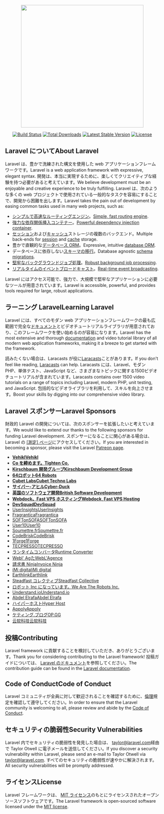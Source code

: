 <p align="center"><img src="https://res.cloudinary.com/dtfbvvkyp/image/upload/v1566331377/laravel-logolockup-cmyk-red.svg" width="400"></p>

<p align="center">
<a href="https://travis-ci.org/laravel/framework"><img src="https://travis-ci.org/laravel/framework.svg" alt="Build Status"></a>
<a href="https://packagist.org/packages/laravel/framework"><img src="https://poser.pugx.org/laravel/framework/d/total.svg" alt="Total Downloads"></a>
<a href="https://packagist.org/packages/laravel/framework"><img src="https://poser.pugx.org/laravel/framework/v/stable.svg" alt="Latest Stable Version"></a>
<a href="https://packagist.org/packages/laravel/framework"><img src="https://poser.pugx.org/laravel/framework/license.svg" alt="License"></a>
</p>

## <a name="about-laravel"></a><span data-ttu-id="cabd8-101">Laravel について</span><span class="sxs-lookup"><span data-stu-id="cabd8-101">About Laravel</span></span>

<span data-ttu-id="cabd8-102">Laravel は、豊かで洗練された構文を使用した web アプリケーションフレームワークです。</span><span class="sxs-lookup"><span data-stu-id="cabd8-102">Laravel is a web application framework with expressive, elegant syntax.</span></span> <span data-ttu-id="cabd8-103">開発は、本当に実現するために、楽しくてクリエイティブな経験を持つ必要があると考えています。</span><span class="sxs-lookup"><span data-stu-id="cabd8-103">We believe development must be an enjoyable and creative experience to be truly fulfilling.</span></span> <span data-ttu-id="cabd8-104">Laravel は、次のような多くの web プロジェクトで使用されている一般的なタスクを容易にすることで、開発から困難を出します。</span><span class="sxs-lookup"><span data-stu-id="cabd8-104">Laravel takes the pain out of development by easing common tasks used in many web projects, such as:</span></span>

- <span data-ttu-id="cabd8-105">[シンプルで高速なルーティングエンジン](https://laravel.com/docs/routing)。</span><span class="sxs-lookup"><span data-stu-id="cabd8-105">[Simple, fast routing engine](https://laravel.com/docs/routing).</span></span>
- <span data-ttu-id="cabd8-106">[強力な依存関係挿入コンテナー](https://laravel.com/docs/container)。</span><span class="sxs-lookup"><span data-stu-id="cabd8-106">[Powerful dependency injection container](https://laravel.com/docs/container).</span></span>
- <span data-ttu-id="cabd8-107">[セッション](https://laravel.com/docs/session)および[キャッシュ](https://laravel.com/docs/cache)ストレージの複数のバックエンド。</span><span class="sxs-lookup"><span data-stu-id="cabd8-107">Multiple back-ends for [session](https://laravel.com/docs/session) and [cache](https://laravel.com/docs/cache) storage.</span></span>
- <span data-ttu-id="cabd8-108">豊かで直観的な[データベース ORM](https://laravel.com/docs/eloquent)。</span><span class="sxs-lookup"><span data-stu-id="cabd8-108">Expressive, intuitive [database ORM](https://laravel.com/docs/eloquent).</span></span>
- <span data-ttu-id="cabd8-109">データベースに依存しない[スキーマの移行](https://laravel.com/docs/migrations)。</span><span class="sxs-lookup"><span data-stu-id="cabd8-109">Database agnostic [schema migrations](https://laravel.com/docs/migrations).</span></span>
- <span data-ttu-id="cabd8-110">[堅牢なバックグラウンドジョブ処理](https://laravel.com/docs/queues)。</span><span class="sxs-lookup"><span data-stu-id="cabd8-110">[Robust background job processing](https://laravel.com/docs/queues).</span></span>
- <span data-ttu-id="cabd8-111">[リアルタイムのイベントブロードキャスト](https://laravel.com/docs/broadcasting)。</span><span class="sxs-lookup"><span data-stu-id="cabd8-111">[Real-time event broadcasting](https://laravel.com/docs/broadcasting).</span></span>

<span data-ttu-id="cabd8-112">Laravel にはアクセス可能で、強力で、大規模で堅牢なアプリケーションに必要なツールが用意されています。</span><span class="sxs-lookup"><span data-stu-id="cabd8-112">Laravel is accessible, powerful, and provides tools required for large, robust applications.</span></span>

## <a name="learning-laravel"></a><span data-ttu-id="cabd8-113">ラーニング Laravel</span><span class="sxs-lookup"><span data-stu-id="cabd8-113">Learning Laravel</span></span>

<span data-ttu-id="cabd8-114">Laravel には、すべてのモダン web アプリケーションフレームワークの最も広範囲で完全な[ドキュメント](https://laravel.com/docs)とビデオチュートリアルライブラリが用意されており、このフレームワークを使い始めるのが容易になります。</span><span class="sxs-lookup"><span data-stu-id="cabd8-114">Laravel has the most extensive and thorough [documentation](https://laravel.com/docs) and video tutorial library of all modern web application frameworks, making it a breeze to get started with the framework.</span></span>

<span data-ttu-id="cabd8-115">読みたくない場合は、Laracasts が役に[Laracasts](https://laracasts.com)ことがあります。</span><span class="sxs-lookup"><span data-stu-id="cabd8-115">If you don't feel like reading, [Laracasts](https://laracasts.com) can help.</span></span> <span data-ttu-id="cabd8-116">Laracasts には、Laravel、モダン PHP、単体テスト、JavaScript など、さまざまなトピックに関する1500ビデオチュートリアルが含まれています。</span><span class="sxs-lookup"><span data-stu-id="cabd8-116">Laracasts contains over 1500 video tutorials on a range of topics including Laravel, modern PHP, unit testing, and JavaScript.</span></span> <span data-ttu-id="cabd8-117">包括的なビデオライブラリを利用して、スキルを向上させます。</span><span class="sxs-lookup"><span data-stu-id="cabd8-117">Boost your skills by digging into our comprehensive video library.</span></span>

## <a name="laravel-sponsors"></a><span data-ttu-id="cabd8-118">Laravel スポンサー</span><span class="sxs-lookup"><span data-stu-id="cabd8-118">Laravel Sponsors</span></span>

<span data-ttu-id="cabd8-119">財政的 Laravel の開発については、次のスポンサーを拡張したいと考えています。</span><span class="sxs-lookup"><span data-stu-id="cabd8-119">We would like to extend our thanks to the following sponsors for funding Laravel development.</span></span> <span data-ttu-id="cabd8-120">スポンサーになることに関心がある場合は、Laravel の [[測定] ページ](https://patreon.com/taylorotwell)にアクセスしてください。</span><span class="sxs-lookup"><span data-stu-id="cabd8-120">If you are interested in becoming a sponsor, please visit the Laravel [Patreon page](https://patreon.com/taylorotwell).</span></span>

- <span data-ttu-id="cabd8-121">**[Vehikl](https://vehikl.com/)**</span><span class="sxs-lookup"><span data-stu-id="cabd8-121">**[Vehikl](https://vehikl.com/)**</span></span>
- <span data-ttu-id="cabd8-122">**[Co を締めます。](https://tighten.co)**</span><span class="sxs-lookup"><span data-stu-id="cabd8-122">**[Tighten Co.](https://tighten.co)**</span></span>
- <span data-ttu-id="cabd8-123">**[Kirschbaum 開発グループ](https://kirschbaumdevelopment.com)**</span><span class="sxs-lookup"><span data-stu-id="cabd8-123">**[Kirschbaum Development Group](https://kirschbaumdevelopment.com)**</span></span>
- <span data-ttu-id="cabd8-124">**[64ロボット](https://64robots.com)**</span><span class="sxs-lookup"><span data-stu-id="cabd8-124">**[64 Robots](https://64robots.com)**</span></span>
- <span data-ttu-id="cabd8-125">**[Cubet Labs](https://cubettech.com)**</span><span class="sxs-lookup"><span data-stu-id="cabd8-125">**[Cubet Techno Labs](https://cubettech.com)**</span></span>
- <span data-ttu-id="cabd8-126">**[サイバー-アヒル](https://cyber-duck.co.uk)**</span><span class="sxs-lookup"><span data-stu-id="cabd8-126">**[Cyber-Duck](https://cyber-duck.co.uk)**</span></span>
- <span data-ttu-id="cabd8-127">**[英国のソフトウェア開発](https://www.britishsoftware.co)**</span><span class="sxs-lookup"><span data-stu-id="cabd8-127">**[British Software Development](https://www.britishsoftware.co)**</span></span>
- <span data-ttu-id="cabd8-128">**[Webdock、Fast VPS ホスティング](https://www.webdock.io/en)**</span><span class="sxs-lookup"><span data-stu-id="cabd8-128">**[Webdock, Fast VPS Hosting](https://www.webdock.io/en)**</span></span>
- <span data-ttu-id="cabd8-129">**[DevSquad](https://devsquad.com)**</span><span class="sxs-lookup"><span data-stu-id="cabd8-129">**[DevSquad](https://devsquad.com)**</span></span>
- [<span data-ttu-id="cabd8-130">UserInsights</span><span class="sxs-lookup"><span data-stu-id="cabd8-130">UserInsights</span></span>](https://userinsights.com)
- [<span data-ttu-id="cabd8-131">Fragrantica</span><span class="sxs-lookup"><span data-stu-id="cabd8-131">Fragrantica</span></span>](https://www.fragrantica.com)
- [<span data-ttu-id="cabd8-132">SOFTonSOFA</span><span class="sxs-lookup"><span data-stu-id="cabd8-132">SOFTonSOFA</span></span>](https://softonsofa.com/)
- [<span data-ttu-id="cabd8-133">User10</span><span class="sxs-lookup"><span data-stu-id="cabd8-133">User10</span></span>](https://user10.com)
- [<span data-ttu-id="cabd8-134">Soumettre.fr</span><span class="sxs-lookup"><span data-stu-id="cabd8-134">Soumettre.fr</span></span>](https://soumettre.fr/)
- [<span data-ttu-id="cabd8-135">CodeBrisk</span><span class="sxs-lookup"><span data-stu-id="cabd8-135">CodeBrisk</span></span>](https://codebrisk.com)
- [<span data-ttu-id="cabd8-136">1Forge</span><span class="sxs-lookup"><span data-stu-id="cabd8-136">1Forge</span></span>](https://1forge.com)
- [<span data-ttu-id="cabd8-137">TECPRESSO</span><span class="sxs-lookup"><span data-stu-id="cabd8-137">TECPRESSO</span></span>](https://tecpresso.co.jp/)
- [<span data-ttu-id="cabd8-138">ランタイムコンバータ</span><span class="sxs-lookup"><span data-stu-id="cabd8-138">Runtime Converter</span></span>](http://runtimeconverter.com/)
- [<span data-ttu-id="cabd8-139">Webl' Agた</span><span class="sxs-lookup"><span data-stu-id="cabd8-139">WebL'Agence</span></span>](https://weblagence.com/)
- [<span data-ttu-id="cabd8-140">請求書 Ninja</span><span class="sxs-lookup"><span data-stu-id="cabd8-140">Invoice Ninja</span></span>](https://www.invoiceninja.com)
- [<span data-ttu-id="cabd8-141">iMi digital</span><span class="sxs-lookup"><span data-stu-id="cabd8-141">iMi digital</span></span>](https://www.imi-digital.de/)
- [<span data-ttu-id="cabd8-142">Earthlink</span><span class="sxs-lookup"><span data-stu-id="cabd8-142">Earthlink</span></span>](https://www.earthlink.ro/)
- [<span data-ttu-id="cabd8-143">Steadfast コレクティブ</span><span class="sxs-lookup"><span data-stu-id="cabd8-143">Steadfast Collective</span></span>](https://steadfastcollective.com/)
- [<span data-ttu-id="cabd8-144">ロボット Inc になっています。</span><span class="sxs-lookup"><span data-stu-id="cabd8-144">We Are The Robots Inc.</span></span>](https://watr.mx/)
- [<span data-ttu-id="cabd8-145">Understand.io</span><span class="sxs-lookup"><span data-stu-id="cabd8-145">Understand.io</span></span>](https://www.understand.io/)
- [<span data-ttu-id="cabd8-146">Abdel Elrafa</span><span class="sxs-lookup"><span data-stu-id="cabd8-146">Abdel Elrafa</span></span>](https://abdelelrafa.com)
- [<span data-ttu-id="cabd8-147">ハイパーホスト</span><span class="sxs-lookup"><span data-stu-id="cabd8-147">Hyper Host</span></span>](https://hyper.host)
- [<span data-ttu-id="cabd8-148">Appoly</span><span class="sxs-lookup"><span data-stu-id="cabd8-148">Appoly</span></span>](https://www.appoly.co.uk)
- [<span data-ttu-id="cabd8-149">ケティング.ブログ</span><span class="sxs-lookup"><span data-stu-id="cabd8-149">OP.GG</span></span>](https://op.gg)
- [<span data-ttu-id="cabd8-150">云软科技</span><span class="sxs-lookup"><span data-stu-id="cabd8-150">云软科技</span></span>](http://www.yunruan.ltd/)

## <a name="contributing"></a><span data-ttu-id="cabd8-151">投稿</span><span class="sxs-lookup"><span data-stu-id="cabd8-151">Contributing</span></span>

<span data-ttu-id="cabd8-152">Laravel framework に貢献することを検討していただき、ありがとうございます。</span><span class="sxs-lookup"><span data-stu-id="cabd8-152">Thank you for considering contributing to the Laravel framework!</span></span> <span data-ttu-id="cabd8-153">投稿ガイドについては、 [Laravel のドキュメント](https://laravel.com/docs/contributions)を参照してください。</span><span class="sxs-lookup"><span data-stu-id="cabd8-153">The contribution guide can be found in the [Laravel documentation](https://laravel.com/docs/contributions).</span></span>

## <a name="code-of-conduct"></a><span data-ttu-id="cabd8-154">Code of Conduct</span><span class="sxs-lookup"><span data-stu-id="cabd8-154">Code of Conduct</span></span>

<span data-ttu-id="cabd8-155">Laravel コミュニティが全員に対して歓迎されることを確認するために、[倫理](https://laravel.com/docs/contributions#code-of-conduct)規定を確認して遵守してください。</span><span class="sxs-lookup"><span data-stu-id="cabd8-155">In order to ensure that the Laravel community is welcoming to all, please review and abide by the [Code of Conduct](https://laravel.com/docs/contributions#code-of-conduct).</span></span>

## <a name="security-vulnerabilities"></a><span data-ttu-id="cabd8-156">セキュリティの脆弱性</span><span class="sxs-lookup"><span data-stu-id="cabd8-156">Security Vulnerabilities</span></span>

<span data-ttu-id="cabd8-157">Laravel 内でセキュリティの脆弱性を発見した場合は、 [taylor@laravel.com](mailto:taylor@laravel.com)経由で Taylor Otwell に電子メールを送信してください。</span><span class="sxs-lookup"><span data-stu-id="cabd8-157">If you discover a security vulnerability within Laravel, please send an e-mail to Taylor Otwell via [taylor@laravel.com](mailto:taylor@laravel.com).</span></span> <span data-ttu-id="cabd8-158">すべてのセキュリティの脆弱性が速やかに解決されます。</span><span class="sxs-lookup"><span data-stu-id="cabd8-158">All security vulnerabilities will be promptly addressed.</span></span>

## <a name="license"></a><span data-ttu-id="cabd8-159">ライセンス</span><span class="sxs-lookup"><span data-stu-id="cabd8-159">License</span></span>

<span data-ttu-id="cabd8-160">Laravel フレームワークは、 [MIT ライセンス](https://opensource.org/licenses/MIT)のもとにライセンスされたオープンソースソフトウェアです。</span><span class="sxs-lookup"><span data-stu-id="cabd8-160">The Laravel framework is open-sourced software licensed under the [MIT license](https://opensource.org/licenses/MIT).</span></span>
